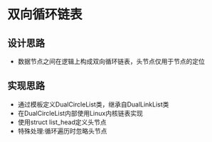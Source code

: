 # 双向循环链表

## 设计思路

- 数据节点之间在逻辑上构成双向循环链表，头节点仅用于节点的定位

## 实现思路

- 通过模板定义DualCircleList类，继承自DualLinkList类
- 在DualCircleList内部使用Linux内核链表实现
- 使用struct list_head定义头节点
- 特殊处理:循环遍历时忽略头节点

